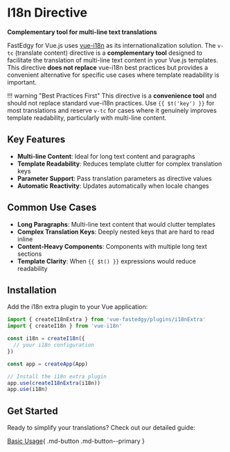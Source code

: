 # I18n Directive

**Complementary tool for multi-line text translations**

FastEdgy for Vue.js uses [vue-i18n](https://vue-i18n.intlify.dev/) as its internationalization solution. The `v-tc` (translate content) directive is a **complementary tool** designed to facilitate the translation of multi-line text content in your Vue.js templates. This directive **does not replace** vue-i18n best practices but provides a convenient alternative for specific use cases where template readability is important.

!!! warning "Best Practices First"
    This directive is a **convenience tool** and should not replace standard vue-i18n practices. Use `{{ $t('key') }}` for most translations and reserve `v-tc` for cases where it genuinely improves template readability, particularly with multi-line content.

## Key Features

- **Multi-line Content**: Ideal for long text content and paragraphs
- **Template Readability**: Reduces template clutter for complex translation keys
- **Parameter Support**: Pass translation parameters as directive values
- **Automatic Reactivity**: Updates automatically when locale changes

## Common Use Cases

- **Long Paragraphs**: Multi-line text content that would clutter templates
- **Complex Translation Keys**: Deeply nested keys that are hard to read inline
- **Content-Heavy Components**: Components with multiple long text sections
- **Template Clarity**: When `{{ $t() }}` expressions would reduce readability

## Installation

Add the i18n extra plugin to your Vue application:

```javascript
import { createI18nExtra } from 'vue-fastedgy/plugins/i18nExtra'
import { createI18n } from 'vue-i18n'

const i18n = createI18n({
  // your i18n configuration
})

const app = createApp(App)

// Install the i18n extra plugin
app.use(createI18nExtra(i18n))
app.use(i18n)
```

## Get Started

Ready to simplify your translations? Check out our detailed guide:

[Basic Usage](guide.md){ .md-button .md-button--primary }
